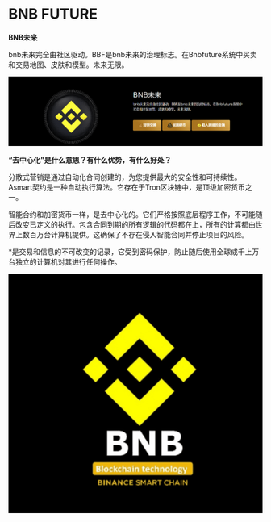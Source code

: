 # BNB FUTURE


**BNB未来**

bnb未来完全由社区驱动。BBF是bnb未来的治理标志。在Bnbfuture系统中买卖和交易地图、皮肤和模型。未来无限。

![a](a.png)





**“去中心化”是什么意思？有什么优势，有什么好处？**

分散式营销是通过自动化合同创建的，为您提供最大的安全性和可持续性。Asmart契约是一种自动执行算法。它存在于Tron区块链中，是顶级加密货币之一。

智能合约和加密货币一样，是去中心化的。它们严格按照底层程序工作，不可能随后改变已定义的执行。包含合同到期的所有逻辑的代码都在上，所有的计算都由世界上数百万台计算机提供。这确保了不存在侵入智能合同并停止项目的风险。

*是交易和信息的不可改变的记录，它受到密码保护，防止随后使用全球成千上万台独立的计算机对其进行任何操作。

![b](b.png)

